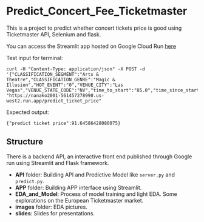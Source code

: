 # Predict_Concert_Fee_Ticketmaster

This is a project to predict whether concert tickets price is good using Ticketmaster API, Selenium and flask. 

You can access the Streamlit app hosted on Google Cloud Run [here](https://app-561457278990.us-west2.run.app)


Test input for terminal:
```
curl -H "Content-Type: application/json" -X POST -d '{"CLASSIFICATION_SEGMENT":"Arts & Theatre","CLASSIFICATION_GENRE":"Magic & Illusion","HOT_EVENT":"0","VENUE_CITY":"Las Vegas","VENUE_STATE_CODE":"NV","time_to_start":"85.0","time_since_start_sale":"-146.0"}' "https://nanako2001-561457278990.us-west2.run.app/predict_ticket_price"
```
Expected output:
```
{"predict ticket price":91.64586428080075}
```

## Structure

There is a backend API, an interactive front end published through Google run using Streamlit and Flask framework. 
- **API** folder: Building API and Predictive Model like `server.py` and `predict.py`.
- **APP** folder: Building APP interface using Streamlit. 
- **EDA_and_Model**: Process of model training and light EDA. Some explorations on the European Ticketmaster market. 
- **images** folder: EDA pictures.
- **slides**: Slides for presentations.



